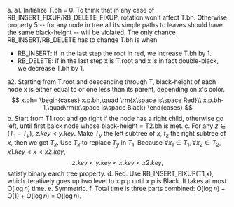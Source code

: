 a. 
a1. Initialize T.bh = 0. To think that in any case of RB_INSERT_FIXUP/RB_DELETE_FIXUP, rotation won't affect T.bh. Otherwise property 5 -- for any node in tree all its simple paths to leaves should have the same black-height -- will be violated. The only chance RB_INSERT/RB_DELETE has to change T.bh is when
* RB_INSERT: if in the last step the root in red, we increase T.bh by 1.
* RB_DELETE: if in the last step x is T.root and x is in fact double-black, we decrease T.bh by 1.

a2. Starting from T.root and descending through T, black-height of each node x is either equal to or one less than its parent, depending on x's color.
$$
x.bh=
\begin{cases}
x.p.bh,\quad \rm{x\space is\space Red}\\
x.p.bh-1,\quad\rm{x\space is\space Black}
\end{cases}
$$
b. Start from T1.root and go right if the node has a right child, otherwise go left, until first balck node whose black-height = T2.bh is met.
c. For any $z\in(T_1-T_y)$, $z.key<y.key$. Make $T_y$ the left subtree of $x$, $t_2$ the right subtree of $x$, then we get $T_x$. Use $T_x$ to replace $T_y$ in $T_1$. Because $\forall x_1\in{T_1}, \forall{x_2}\in{T_2}, x1.key<x<x2.key$, 
$$
z.key<y.key<x.key<x2.key,
$$
satisfy binary earch tree property.
d. Red. Use RB_INSERT_FIXUP(T1,x), which iteratively goes up two level to x.p.p until x.p is Black. It takes at most O($\log{n}$) time.
e. Symmetric.
f. Total time is three parts combined: O($\log{n}$) + O(1) + O($\log{n}$) = O($\log{n}$).